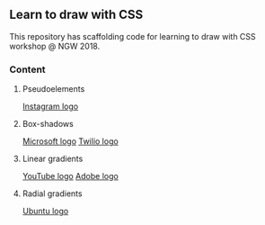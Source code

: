 ## Learn to draw with CSS

This repository has scaffolding code for learning to draw with
CSS workshop @ NGW 2018.

### Content

1. Pseudoelements

    [Instagram logo](/instagram)

2. Box-shadows

    [Microsoft logo](/microsoft)
    [Twilio logo](/twilio)

3. Linear gradients

    [YouTube logo](/youtube)
    [Adobe logo](/gitlab)

4. Radial gradients

    [Ubuntu logo](/ubuntu)